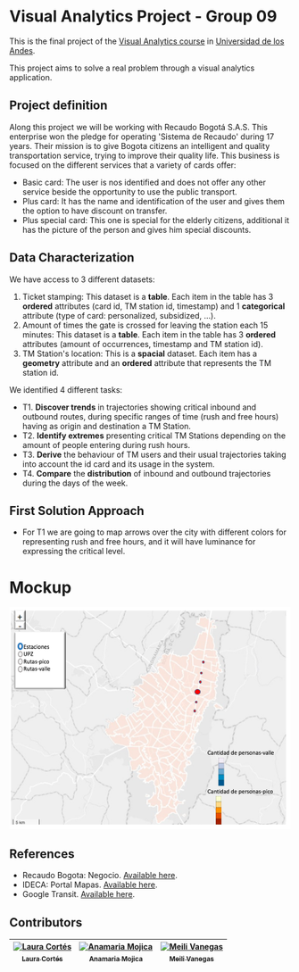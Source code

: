 # Visual Analytics Project - Group 09

This is the final project of the [Visual Analytics course](http://johnguerra.co/classes/isis_4822_fall_2016/) in [Universidad de los Andes](http://www.uniandes.edu.co/).

This project aims to solve a real problem through a visual analytics application. 

## Project definition

Along this project we will be working with Recaudo Bogotá S.A.S. This enterprise won the pledge for operating 'Sistema de Recaudo' during 17 years. Their mission is to give Bogota citizens an intelligent and quality transportation service, trying to improve their quality life. 
This business is focused on the different services that a variety of cards offer:
- Basic card: The user is nos identified and does not offer any other service beside the opportunity to use the public transport.
- Plus card: It has the name and identification of the user and gives them the option to have discount on transfer.
- Plus special card: This one is special for the elderly citizens, additional it has the picture of the person and gives him special discounts.

## Data Characterization

We have access to 3 different datasets:
 1. Ticket stamping: This dataset is a **table**. Each item in the table has 3 **ordered** attributes (card id, TM station id, timestamp) and 1 **categorical** attribute (type of card: personalized, subsidized, ...). 
 2. Amount of times the gate is crossed for leaving the station each 15 minutes: This dataset is a **table**. Each item in the table has 3 **ordered** attributes (amount of occurrences, timestamp and TM station id). 
 3. TM Station's location: This is a **spacial** dataset. Each item has a **geometry** attribute and an **ordered** attribute that represents the TM station id. 
 
We identified 4 different tasks:
 
- T1. **Discover trends** in trajectories showing critical inbound and outbound routes, during specific ranges of time (rush and free hours) having as origin and destination a TM Station.
- T2. **Identify extremes** presenting critical TM Stations depending on the amount of people entering during rush hours.
- T3. **Derive** the behaviour of TM users and their usual trajectories taking into account the id card and its usage in the system.
- T4. **Compare** the **distribution** of inbound and outbound trajectories during the days of the week. 
 
## First Solution Approach

- For T1 we are going to map arrows over the city with different colors for representing rush and free hours, and it will have luminance for expressing the critical level.

# Mockup
![Mockup](docs/mockup.png)

## References
- Recaudo Bogota: Negocio. [Available here](http://conexion.recaudobogota.com/content/negocio).
- IDECA: Portal Mapas. [Available here](http://mapas.bogota.gov.co/portalmapas/).
- Google Transit. [Available here](https://www.google.com/maps?saddr=Calle+185%2C+Bogot%C3%A1%2C+Colombia&daddr=Universidad+de+los+Andes+-+edificio+Mario+Laserna%2C+Bogot%C3%A1%2C+Colombia&ie=UTF8&f=d&sort=def&dirflg=r&hl=en).

## Contributors
<!-- Contributors table START -->
| [![Laura Cortés](https://avatars.githubusercontent.com/LauraCortes?s=100)<br /><sub>Laura Cortés</sub>](https://github.com/LauraCortes)<br />| [![Anamaria Mojica](https://avatars.githubusercontent.com/aiMojica10?s=100)<br /><sub>Anamaria Mojica</sub>](https://github.com/aiMojica10)<br />| [![Meili Vanegas](https://avatars.githubusercontent.com/mvanegas10?s=100)<br /><sub>Meili Vanegas</sub>](https://github.com/mvanegas10)<br /> |
| :---: | :---: | :---: |

<!-- Contributors table END -->
